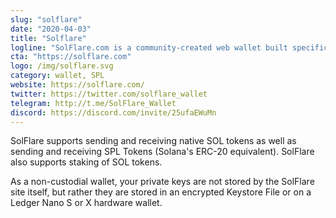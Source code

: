 ```yaml
---
slug: "solflare"
date: "2020-04-03"
title: "Solflare"
logline: "SolFlare.com is a community-created web wallet built specifically for Solana."
cta: "https://solflare.com"
logo: /img/solflare.svg
category: wallet, SPL
website: https://solflare.com/
twitter: https://twitter.com/solflare_wallet
telegram: http://t.me/SolFlare_Wallet
discord: https://discord.com/invite/25ufaEWuMn
---
```


SolFlare supports sending and receiving native SOL tokens as well as sending and receiving SPL Tokens
(Solana's ERC-20 equivalent). SolFlare also supports staking of SOL tokens.

As a non-custodial wallet, your private keys are not stored by the SolFlare site itself, but rather they are stored in an encrypted Keystore File or on a Ledger Nano S or X hardware wallet.
